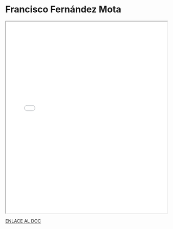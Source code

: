 # Francisco Fernández Mota

<iframe 
  src="/assets/files/Francisco%20Fernandez%20Mota-dd18a383cc201af019d205d5e5d7827b.pdf" 
  width="100%" 
  height="600px" 
  style={{ border: "none" }} 
></iframe>

[ENLACE AL DOC](../../../static/PDFs/Commitment/Francisco%20Fernandez%20Mota.pdf)
